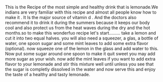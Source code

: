 This is the Recipe of the most simple and healthy drink that is lemonade.We indians are very familiar with this recipe and almost all people know how to make it . It Is the major source of vitamin d . And the doctors also recommend it to drink it during the summers because it keeps our body cool and also protect us from the heat waves during the dry and the hot months.so to make this wonderfuo recipe let's start.........
take a lemon and cut it into two equal halves. you will also need  a squeezer, a glas, a bottle of water, one spoon sugar and some mint leaves to add some extra flavor (optional).
now squeeze one of the lemon in the glass and add water to this. Now put some sugar around one spoon to make it quit sweet you may add more sugar as your wish.
now add the mint leaves if you want to add extra flavor to your lemonade and stir this mixture well until unless you see that the sugar is completly dissolved in the water and now serve this and enjoy the taste of  a healthy and tasty lemonade.